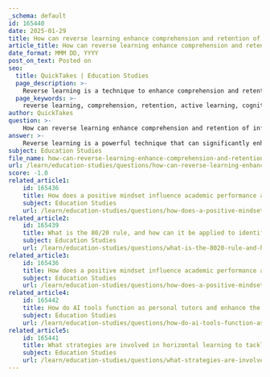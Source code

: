 ```yaml
---
_schema: default
id: 165440
date: 2025-01-29
title: How can reverse learning enhance comprehension and retention of information?
article_title: How can reverse learning enhance comprehension and retention of information?
date_format: MMM DD, YYYY
post_on_text: Posted on
seo:
  title: QuickTakes | Education Studies
  page_description: >-
    Reverse learning is a technique to enhance comprehension and retention of information by starting with questions and answers, enabling focused study, critical thinking, and active engagement.
  page_keywords: >-
    reverse learning, comprehension, retention, active learning, cognitive processing, study techniques, exam preparation, memory retention, critical information, learning outcomes
author: QuickTakes
question: >-
    How can reverse learning enhance comprehension and retention of information?
answer: >-
    Reverse learning is a powerful technique that can significantly enhance comprehension and retention of information. This method involves starting with questions and answers before delving into the underlying concepts. Here are several ways in which reverse learning can improve learning outcomes:\n\n1. **Identifying Critical Information**: By beginning with questions and answers, learners can pinpoint what is essential for understanding the material. This approach helps to clarify the focus of the study, allowing students to concentrate on the most relevant information that is likely to appear in assessments.\n\n2. **Strengthening Comprehension**: When students first engage with the answers, they can better understand the context and rationale behind the information. This method encourages deeper cognitive processing, as learners are prompted to think critically about why certain answers are correct and how they relate to the broader subject matter.\n\n3. **Enhancing Retention**: Starting with the outcomes can create a framework for the information that follows. This structure aids memory retention, as learners can more easily connect new knowledge to what they already know. The retrieval practice involved in recalling answers before studying the material reinforces memory pathways, making it easier to recall information later.\n\n4. **Focusing on Test Preparation**: Reverse learning aligns well with exam preparation strategies. By understanding the types of questions that may be asked and the answers that are expected, students can tailor their study sessions to address these areas, thereby improving their performance on tests.\n\n5. **Encouraging Active Learning**: This technique promotes active engagement with the material. Instead of passively reading or listening, students are actively involved in the learning process by questioning and answering, which can lead to a more meaningful learning experience.\n\nIn summary, reverse learning enhances comprehension and retention by helping students identify critical information, strengthen their understanding, improve memory retention, focus on relevant content for assessments, and engage actively with the material. This method can be particularly effective when combined with other study techniques, such as the 80/20 rule and tackling weaknesses, to create a comprehensive learning strategy.
subject: Education Studies
file_name: how-can-reverse-learning-enhance-comprehension-and-retention-of-information.md
url: /learn/education-studies/questions/how-can-reverse-learning-enhance-comprehension-and-retention-of-information
score: -1.0
related_article1:
    id: 165436
    title: How does a positive mindset influence academic performance according to Harvard studies?
    subject: Education Studies
    url: /learn/education-studies/questions/how-does-a-positive-mindset-influence-academic-performance-according-to-harvard-studies
related_article2:
    id: 165439
    title: What is the 80/20 rule, and how can it be applied to identify key content in studying?
    subject: Education Studies
    url: /learn/education-studies/questions/what-is-the-8020-rule-and-how-can-it-be-applied-to-identify-key-content-in-studying
related_article3:
    id: 165436
    title: How does a positive mindset influence academic performance according to Harvard studies?
    subject: Education Studies
    url: /learn/education-studies/questions/how-does-a-positive-mindset-influence-academic-performance-according-to-harvard-studies
related_article4:
    id: 165442
    title: How do AI tools function as personal tutors and enhance the learning process?
    subject: Education Studies
    url: /learn/education-studies/questions/how-do-ai-tools-function-as-personal-tutors-and-enhance-the-learning-process
related_article5:
    id: 165441
    title: What strategies are involved in horizontal learning to tackle weaknesses and connect related concepts?
    subject: Education Studies
    url: /learn/education-studies/questions/what-strategies-are-involved-in-horizontal-learning-to-tackle-weaknesses-and-connect-related-concepts
---
```


&nbsp;